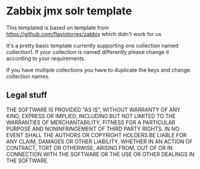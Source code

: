 Zabbix jmx solr template
========================

This templated is based on template from https://github.com/flaviotorres/zabbix which didn't work for us

It's a pretty basic template currently supporting one collection named collection1. If your collection is named differently please change it according to your requirements.

If you have multiple collections you have to duplicate the keys and change collection names.

Legal stuff
-----------

THE SOFTWARE IS PROVIDED "AS IS", WITHOUT WARRANTY OF ANY KIND, EXPRESS OR
IMPLIED, INCLUDING BUT NOT LIMITED TO THE WARRANTIES OF MERCHANTABILITY,
FITNESS FOR A PARTICULAR PURPOSE AND NONINFRINGEMENT OF THIRD PARTY RIGHTS. IN
NO EVENT SHALL THE AUTHORS OR COPYRIGHT HOLDERS BE LIABLE FOR ANY CLAIM,
DAMAGES OR OTHER LIABILITY, WHETHER IN AN ACTION OF CONTRACT, TORT OR
OTHERWISE, ARISING FROM, OUT OF OR IN CONNECTION WITH THE SOFTWARE OR THE USE
OR OTHER DEALINGS IN THE SOFTWARE.
